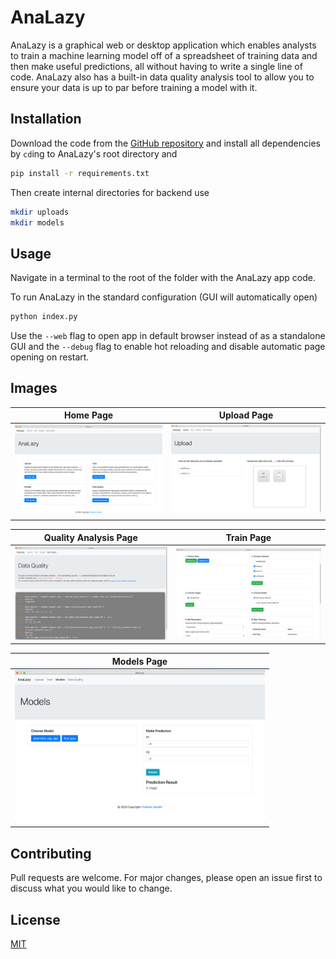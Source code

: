 # AnaLazy

AnaLazy is a graphical web or desktop application which enables analysts to train a machine learning model off of a spreadsheet of training data and then make useful predictions, all without having to write a single line of code. AnaLazy also has a built-in data quality analysis tool to allow you to ensure your data is up to par before training a model with it.

## Installation

Download the code from the [GitHub repository](https://github.com/prathgan/AnaLazy) and install all dependencies by `cd`ing to AnaLazy's root directory and

```bash
pip install -r requirements.txt
```

Then create internal directories for backend use

```bash
mkdir uploads
mkdir models
```

## Usage
Navigate in a terminal to the root of the folder with the AnaLazy app code.

To run AnaLazy in the standard configuration (GUI will automatically open)
```bash
python index.py
```

Use the `--web` flag to open app in default browser instead of as a standalone GUI and the `--debug` flag to enable hot reloading and disable automatic page opening on restart.

## Images

Home Page           |  Upload Page
:-------------------------:|:-------------------------:
<img src="demo_images/home_screenshot.png" alt="home" width="400"/>  |  <img src="demo_images/upload_screenshot.png" alt="upload" width="400"/>

Quality Analysis Page          |  Train Page
:-------------------------:|:-------------------------:
<img src="demo_images/quality_screenshot.png" alt="quality" width="400"/>  |  <img src="demo_images/train_screenshot.png" alt="train" width="400"/>

| Models Page  |
|-------------------------------|
| <img src="demo_images/models_screenshot.png" alt="models" width="400"/> |

## Contributing
Pull requests are welcome. For major changes, please open an issue first to discuss what you would like to change.

## License
[MIT](https://choosealicense.com/licenses/mit/)